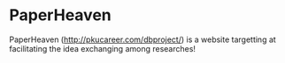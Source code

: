 # PaperHeaven

PaperHeaven (http://pkucareer.com/dbproject/) is a website targetting at facilitating the idea exchanging among researches!